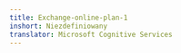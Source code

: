 ```yaml
---
title: Exchange-online-plan-1
inshort: Niezdefiniowany
translator: Microsoft Cognitive Services
---
```




